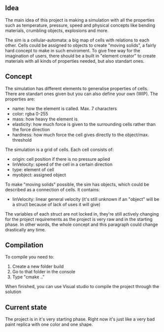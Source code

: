 ## Idea

The main idea of this project is making a simulation with all the properties such as temperature, pressure, speed
and physical concepts like bending materials, crumbling objects, explosions and more.

The sim is a cellular-automata: a big map of cells with relations to each other.
Cells could be assigned to objects to create "moving solids", a fairly hard concept to make in such enviroment.
To give free way for the imagination of users,
there should be a built in "element creator" to create materials with all kinds of properties needed, but also standart ones.


## Concept

The simulation has different elements to generalise properties of cells.
There are standart ones given but you can also define your own (WIP). The properties are:
- name: how the element is called. Max. 7 characters
- color: rgba 0-255
- mass: how heavy the element is
- elasticity: how much force is given to the surrounding cells rather than the force direction
- hardness: how much force the cell gives directly to the object/max. threshold

The simulation is a grid of cells. Each cell consists of:
- origin: cell position if there is no pressure aplied
- linVelocity: speed of the cell in a certain direction
- type: element of cell
- myobject: assigned object

To make "moving solids" possible, the sim has objects, which could be described as a connection of cells. It contains:
- linVelocity: linear general velocity
(it's still unknown if an "object" will be a struct because of lack of uses it will give)

The variables of each struct are not locked in,
they're still actively changing for the project requirements as the project is very raw and in the starting phase.
In other words, the whole concept and this paragraph could change drastically any time.


## Compilation

To compile you need to:
1. Create a new folder build
2. Go to that folder in the console
3. Type "cmake .."

When finished, you can use Visual studio to compile the project through the solution


## Current state

The project is in it's very starting phase. Right now it's just like a very bad paint replica with one color and one shape.